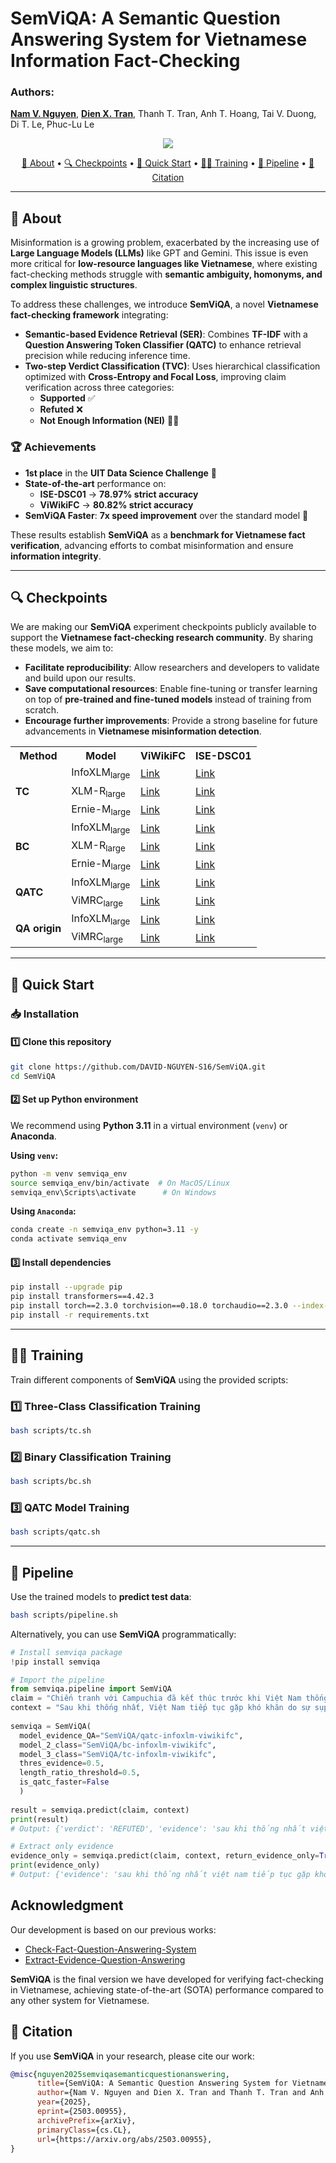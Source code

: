 # **SemViQA: A Semantic Question Answering System for Vietnamese Information Fact-Checking**  

### **Authors**:  
[**Nam V. Nguyen**](https://github.com/DAVID-NGUYEN-S16), [**Dien X. Tran**](https://github.com/xndien2004), Thanh T. Tran, Anh T. Hoang, Tai V. Duong, Di T. Le, Phuc-Lu Le 
<p align="center">
  <a href="https://arxiv.org/abs/2503.00955">
    <img src="https://img.shields.io/badge/arXiv-2411.00918-red?style=flat&label=arXiv">
  </a>
</p>
<p align="center">
    <a href="#-about">📌 About</a> •
    <a href="#-checkpoints">🔍 Checkpoints</a> •
    <a href="#-quick-start">🚀 Quick Start</a> •
    <a href="#-training">🏋️‍♂️ Training</a> •
    <a href="#-pipeline">🧪 Pipeline</a> •
    <a href="#-citation">📖 Citation</a>
</p>  

---

## 📌 **About**  

Misinformation is a growing problem, exacerbated by the increasing use of **Large Language Models (LLMs)** like GPT and Gemini. This issue is even more critical for **low-resource languages like Vietnamese**, where existing fact-checking methods struggle with **semantic ambiguity, homonyms, and complex linguistic structures**.  

To address these challenges, we introduce **SemViQA**, a novel **Vietnamese fact-checking framework** integrating:  

- **Semantic-based Evidence Retrieval (SER)**: Combines **TF-IDF** with a **Question Answering Token Classifier (QATC)** to enhance retrieval precision while reducing inference time.  
- **Two-step Verdict Classification (TVC)**: Uses hierarchical classification optimized with **Cross-Entropy and Focal Loss**, improving claim verification across three categories:  
  - **Supported** ✅  
  - **Refuted** ❌  
  - **Not Enough Information (NEI)** 🤷‍♂️  

### **🏆 Achievements**
- **1st place** in the **UIT Data Science Challenge** 🏅  
- **State-of-the-art** performance on:  
  - **ISE-DSC01** → **78.97% strict accuracy**  
  - **ViWikiFC** → **80.82% strict accuracy**  
- **SemViQA Faster**: **7x speed improvement** over the standard model 🚀  

These results establish **SemViQA** as a **benchmark for Vietnamese fact verification**, advancing efforts to combat misinformation and ensure **information integrity**.  

---
## 🔍 Checkpoints
We are making our **SemViQA** experiment checkpoints publicly available to support the **Vietnamese fact-checking research community**. By sharing these models, we aim to:  

- **Facilitate reproducibility**: Allow researchers and developers to validate and build upon our results.  
- **Save computational resources**: Enable fine-tuning or transfer learning on top of **pre-trained and fine-tuned models** instead of training from scratch.  
- **Encourage further improvements**: Provide a strong baseline for future advancements in **Vietnamese misinformation detection**.  
 

<table>
  <tr>
    <th>Method</th>
    <th>Model</th>
    <th>ViWikiFC</th>
    <th>ISE-DSC01</th>
  </tr>
  <tr>
    <td rowspan="3"><strong>TC</strong></td>
    <td>InfoXLM<sub>large</sub></td>
    <td><a href="https://huggingface.co/SemViQA/tc-infoxlm-viwikifc">Link</a></td>
    <td><a href="https://huggingface.co/SemViQA/tc-infoxlm-isedsc01">Link</a></td>
  </tr>
  <tr>
    <td>XLM-R<sub>large</sub></td>
    <td><a href="https://huggingface.co/SemViQA/tc-xlmr-viwikifc">Link</a></td>
    <td><a href="https://huggingface.co/SemViQA/tc-xlmr-isedsc01">Link</a></td>
  </tr>
  <tr>
    <td>Ernie-M<sub>large</sub></td>
    <td><a href="https://huggingface.co/SemViQA/tc-erniem-viwikifc">Link</a></td>
    <td><a href="https://huggingface.co/SemViQA/tc-erniem-isedsc01">Link</a></td> 
  </tr>
  <tr>
    <td rowspan="3"><strong>BC</strong></td>
    <td>InfoXLM<sub>large</sub></td>
    <td><a href="https://huggingface.co/SemViQA/bc-infoxlm-viwikifc">Link</a></td>
    <td><a href="https://huggingface.co/SemViQA/bc-infoxlm-isedsc01">Link</a></td>
  </tr>
  <tr>
    <td>XLM-R<sub>large</sub></td>
    <td><a href="https://huggingface.co/SemViQA/bc-xlmr-viwikifc">Link</a></td>
    <td><a href="https://huggingface.co/SemViQA/bc-xlmr-isedsc01">Link</a></td>
  </tr>
  <tr>
    <td>Ernie-M<sub>large</sub></td>
    <td><a href="https://huggingface.co/SemViQA/bc-erniem-viwikifc">Link</a></td>
    <td><a href="https://huggingface.co/SemViQA/bc-erniem-isedsc01">Link</a></td>
  </tr>
  <tr>
    <td rowspan="2"><strong>QATC</strong></td>
    <td>InfoXLM<sub>large</sub></td>
    <td><a href="https://huggingface.co/SemViQA/qatc-infoxlm-viwikifc">Link</a></td>
    <td><a href="https://huggingface.co/SemViQA/qatc-infoxlm-isedsc01">Link</a></td>
  </tr>
  <tr>
    <td>ViMRC<sub>large</sub></td>
    <td><a href="https://huggingface.co/SemViQA/qatc-vimrc-viwikifc">Link</a></td>
    <td><a href="https://huggingface.co/SemViQA/qatc-vimrc-isedsc01">Link</a></td>
  </tr>
  <tr>
    <td rowspan="2"><strong>QA origin</strong></td>
    <td>InfoXLM<sub>large</sub></td>
    <td><a href="https://huggingface.co/SemViQA/infoxlm-large-viwikifc">Link</a></td>
    <td><a href="https://huggingface.co/SemViQA/infoxlm-large-isedsc01">Link</a></td>
  </tr>
  <tr>
    <td>ViMRC<sub>large</sub></td>
    <td><a href="https://huggingface.co/SemViQA/vi-mrc-large-viwikifc">Link</a></td>
    <td><a href="https://huggingface.co/SemViQA/vi-mrc-large-isedsc01">Link</a></td>
  </tr>
</table>

 

---

## 🚀 **Quick Start**  

### 📥 **Installation**  

#### **1️⃣ Clone this repository**  
```bash
git clone https://github.com/DAVID-NGUYEN-S16/SemViQA.git
cd SemViQA
```

#### **2️⃣ Set up Python environment**  
We recommend using **Python 3.11** in a virtual environment (`venv`) or **Anaconda**.  

**Using `venv`:**  
```bash
python -m venv semviqa_env
source semviqa_env/bin/activate  # On MacOS/Linux
semviqa_env\Scripts\activate      # On Windows
```

**Using `Anaconda`:**  
```bash
conda create -n semviqa_env python=3.11 -y
conda activate semviqa_env
```

#### **3️⃣ Install dependencies**  
```bash
pip install --upgrade pip
pip install transformers==4.42.3
pip install torch==2.3.0 torchvision==0.18.0 torchaudio==2.3.0 --index-url https://download.pytorch.org/whl/cu118
pip install -r requirements.txt
```
---

## 🏋️‍♂️ **Training**  

Train different components of **SemViQA** using the provided scripts:  

### **1️⃣ Three-Class Classification Training**  
```bash
bash scripts/tc.sh
```

### **2️⃣ Binary Classification Training**  
```bash
bash scripts/bc.sh
```

### **3️⃣ QATC Model Training**  
```bash
bash scripts/qatc.sh
```

---

## 🧪 **Pipeline**  

Use the trained models to **predict test data**:  
```bash
bash scripts/pipeline.sh
```

Alternatively, you can use **SemViQA** programmatically:

```python
# Install semviqa package
!pip install semviqa

# Import the pipeline
from semviqa.pipeline import SemViQA
claim = "Chiến tranh với Campuchia đã kết thúc trước khi Việt Nam thống nhất."
context = "Sau khi thống nhất, Việt Nam tiếp tục gặp khó khăn do sự sụp đổ và tan rã của đồng minh Liên Xô cùng Khối phía Đông, các lệnh cấm vận của Hoa Kỳ, chiến tranh với Campuchia, biên giới giáp Trung Quốc và hậu quả của chính sách bao cấp sau nhiều năm áp dụng. Năm 1986, Đảng Cộng sản ban hành cải cách đổi mới, tạo điều kiện hình thành kinh tế thị trường và hội nhập sâu rộng. Cải cách đổi mới kết hợp cùng quy mô dân số lớn đưa Việt Nam trở thành một trong những nước đang phát triển có tốc độ tăng trưởng thuộc nhóm nhanh nhất thế giới, được coi là Hổ mới châu Á dù cho vẫn gặp phải những thách thức như tham nhũng, tội phạm gia tăng, ô nhiễm môi trường và phúc lợi xã hội chưa đầy đủ. Ngoài ra, giới bất đồng chính kiến, chính phủ một số nước phương Tây và các tổ chức theo dõi nhân quyền có quan điểm chỉ trích hồ sơ nhân quyền của Việt Nam liên quan đến các vấn đề tôn giáo, kiểm duyệt truyền thông, hạn chế hoạt động ủng hộ nhân quyền cùng các quyền tự do dân sự."
 
semviqa = SemViQA(
  model_evidence_QA="SemViQA/qatc-infoxlm-viwikifc", 
  model_2_class="SemViQA/bc-infoxlm-viwikifc", 
  model_3_class="SemViQA/tc-infoxlm-viwikifc", 
  thres_evidence=0.5,
  length_ratio_threshold=0.5,
  is_qatc_faster=False
  )
 
result = semviqa.predict(claim, context)
print(result)
# Output: {'verdict': 'REFUTED', 'evidence': 'sau khi thống nhất việt nam tiếp tục gặp khó khăn do sự sụp đổ và tan rã của đồng minh liên xô cùng khối phía đông các lệnh cấm vận của hoa kỳ chiến tranh với campuchia biên giới giáp trung quốc và hậu quả của chính sách bao cấp sau nhiều năm áp dụng'}

# Extract only evidence
evidence_only = semviqa.predict(claim, context, return_evidence_only=True)
print(evidence_only)
# Output: {'evidence': 'sau khi thống nhất việt nam tiếp tục gặp khó khăn do sự sụp đổ và tan rã của đồng minh liên xô cùng khối phía đông các lệnh cấm vận của hoa kỳ chiến tranh với campuchia biên giới giáp trung quốc và hậu quả của chính sách bao cấp sau nhiều năm áp dụng'}
```

## **Acknowledgment**  
Our development is based on our previous works:  
- [Check-Fact-Question-Answering-System](https://github.com/DAVID-NGUYEN-S16/Check-Fact-Question-Answering-System)  
- [Extract-Evidence-Question-Answering](https://github.com/DAVID-NGUYEN-S16/Extract-evidence-question-answering)  

**SemViQA** is the final version we have developed for verifying fact-checking in Vietnamese, achieving state-of-the-art (SOTA) performance compared to any other system for Vietnamese.

## 📖 **Citation**  

If you use **SemViQA** in your research, please cite our work:  

```bibtex
@misc{nguyen2025semviqasemanticquestionanswering,
      title={SemViQA: A Semantic Question Answering System for Vietnamese Information Fact-Checking}, 
      author={Nam V. Nguyen and Dien X. Tran and Thanh T. Tran and Anh T. Hoang and Tai V. Duong and Di T. Le and Phuc-Lu Le},
      year={2025},
      eprint={2503.00955},
      archivePrefix={arXiv},
      primaryClass={cs.CL},
      url={https://arxiv.org/abs/2503.00955}, 
}
```  

